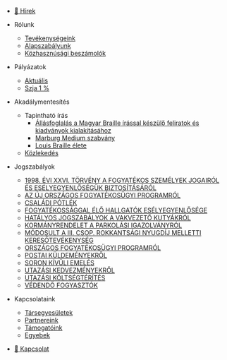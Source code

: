 <!-- docs/_sidebar.md -->

  - [📰 Hírek](docs/hirek/hirfolyam.md)
  - Rólunk
    - [Tevékenységeink](docs/rolunk/tevekenysegeink.md)
    - [Alapszabályunk](docs/rolunk/alapszabalyunk.md)
    - [Közhasznúsági beszámolók](docs/rolunk/beszamolo.md)
  - Pályázatok
    - [Aktuális](docs/palyazatok/aktualis.md)
    - [Szja 1 %](docs/palyazatok/egysza.md)
  - Akadálymentesítés
    - Tapintható írás
      - [Állásfoglalás a Magyar Braille írással készülő feliratok és kiadványok kialakításához](docs/akadalymentesites/allasfoglalas.md)
      - [Marburg Medium szabvány](docs/akadalymentesites/marburg_medium.md)
      - [Louis Braille élete](docs/akadalymentesites/louis_braille.md)
    - [Közlekedés](docs/akadalymentesites/kozlekedes.md)
  - Jogszabályok
    - [1998. ÉVI XXVI. TÖRVÉNY A FOGYATÉKOS SZEMÉLYEK  JOGAIRÓL ÉS ESÉLYEGYENLŐSÉGÜK BIZTOSÍTÁSÁRÓL](ures.md)
    - [AZ ÚJ ORSZÁGOS FOGYATÉKOSÜGYI PROGRAMRÓL](ures.md)
    - [CSALÁDI PÓTLÉK](ures.md)
    - [FOGYATÉKOSSÁGGAL ÉLŐ HALLGATÓK ESÉLYEGYENLŐSÉGE](ures.md)
    - [HATÁLYOS JOGSZABÁLYOK A VAKVEZETŐ KUTYÁKRÓL](ures.md)
    - [KORMÁNYRENDELET A PARKOLÁSI IGAZOLVÁNYRÓL](ures.md)
    - [MÓDOSULT A III. CSOP. ROKKANTSÁGI NYUGDÍJ MELLETTI KERESŐTEVÉKENYSÉG](ures.md)
    - [ORSZÁGOS FOGYATÉKOSÜGYI PROGRAMRÓL](ures.md)
    - [POSTAI KÜLDEMÉNYEKRŐL](ures.md)
    - [SORON KÍVÜLI EMELÉS](ures.md)
    - [UTAZÁSI KEDVEZMÉNYEKRŐL](ures.md)
    - [UTAZÁSI KÖLTSÉGTÉRÍTÉS](ures.md)
    - [VÉDENDŐ FOGYASZTÓK](ures.md)
  - Kapcsolataink
    - [Társegyesületek](docs/kapcsolataink/tarsegyesuletek.md)
    - [Partnereink](docs/kapcsolataink/partnereink.md)
    - [Támogatóink](docs/kapcsolataink/tamogatoink.md)
    - [Egyebek](docs/kapcsolataink/egyebek.md)

  - [📧 Kapcsolat](docs/kapcsolat.md)
